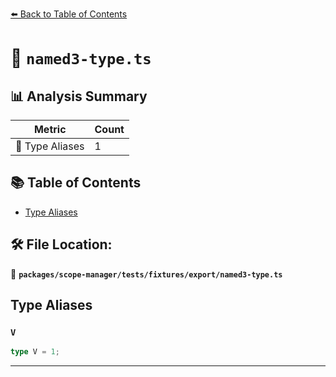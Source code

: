 [⬅️ Back to Table of Contents](../../../../../index.md)

# 📄 `named3-type.ts`

## 📊 Analysis Summary

| Metric | Count |
|--------|-------|
| 📑 Type Aliases | 1 |

## 📚 Table of Contents

- [Type Aliases](#type-aliases)

## 🛠️ File Location:
📂 **`packages/scope-manager/tests/fixtures/export/named3-type.ts`**

## Type Aliases

### `V`

```ts
type V = 1;
```


---